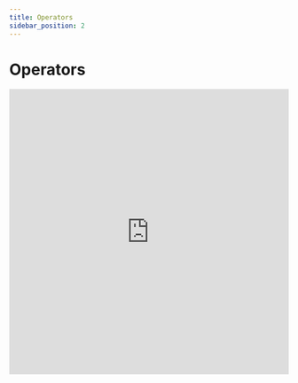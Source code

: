 ```yaml
---
title: Operators
sidebar_position: 2
---
```


# Operators

<iframe width="100%" height="515" src="https://www.youtube.com/embed/Dh8FY8o6rV0?si=VpMsk613o8riiB-d" title="YouTube video player" frameborder="0" allow="accelerometer; autoplay; clipboard-write; encrypted-media; gyroscope; picture-in-picture; web-share" referrerpolicy="strict-origin-when-cross-origin" allowfullscreen></iframe>
